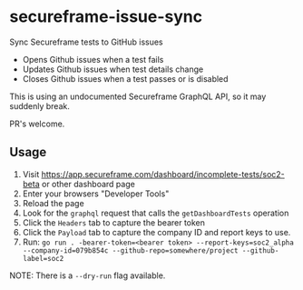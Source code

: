 # secureframe-issue-sync

Sync Secureframe tests to GitHub issues

* Opens Github issues when a test fails
* Updates Github issues when test details change
* Closes Github issues when a test passes or is disabled

This is using an undocumented Secureframe GraphQL API, so it may suddenly break.

PR's welcome.

## Usage

1. Visit <https://app.secureframe.com/dashboard/incomplete-tests/soc2-beta> or other dashboard page
2. Enter your browsers "Developer Tools"
3. Reload the page
4. Look for the `graphql` request that calls the `getDashboardTests` operation
5. Click the `Headers` tab to capture the bearer token
6. Click the `Payload` tab to capture the company ID and report keys to use.
7. Run: `go run . -bearer-token=<bearer token> --report-keys=soc2_alpha --company-id=079b854c --github-repo=somewhere/project --github-label=soc2`

NOTE: There is a `--dry-run` flag available.
